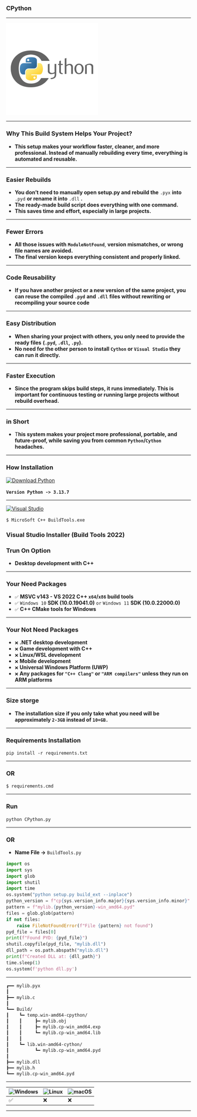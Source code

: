 ### **CPython**

---

<img src="Cython.png" alt="Program Icon" width="250" height="250">

---

### Why This Build System Helps Your Project?

- **This setup makes your workflow faster, cleaner, and more professional. Instead of manually rebuilding every time, everything is automated and reusable.**

---

### Easier Rebuilds

- **You don’t need to manually open setup.py and rebuild the** `.pyx` **into** `.pyd` **or rename it into** `.dll` **.**
- **The ready-made build script does everything with one command.**
- **This saves time and effort, especially in large projects.**

---

### Fewer **Errors**

- **All those issues with** **`ModuleNotFound`**, **version mismatches, or wrong file names are avoided.**
- **The final version keeps everything consistent and properly linked.**

---

### Code Reusability

- **If you have another project or a new version of the same project, you can reuse the compiled** **`.pyd`** **and** **`.dll`** **files without rewriting or recompiling your source code**

---

### Easy Distribution

- **When sharing your project with others, you only need to provide the ready files** **(`.pyd`, `.dll`, `.py`).**
- **No need for the other person to install `Cython` or `Visual Studio` they can run it directly.**

---

### Faster Execution

- **Since the program skips build steps, it runs immediately. This is important for continuous testing or running large projects without rebuild overhead.**

---
### in Short
- T**his system makes your project more professional, portable, and future-proof, while saving you from common `Python`/`Cython` headaches.**

---

### **How Installation**

[![Download Python](https://img.shields.io/badge/Download-Python-blue?logo=python&logoColor=white)](https://www.python.org/ftp/python/3.13.7/python-3.13.7-amd64.exe) 

**`Version Python -> 3.13.7`**

---

[![Visual Studio](https://custom-icon-badges.demolab.com/badge/MicroSoft_C++_Build%20Tools-Build_Tool-5C2D91.svg?&logo=visual-studio&logoColor=white)](https://aka.ms/vs/17/release/vs_BuildTools.exe)

```
$ MicroSoft C++ BuildTools.exe
```

### Visual Studio Installer (Build Tools 2022)
### Trun On Option

- **Desktop development with C++**

---
### **Your Need Packages**
- `✅` **MSVC v143 - VS 2022 C++ `x64`/`x86` build tools**
- `✅` `Windows 10` **SDK (10.0.19041.0)** `or` `Windows 11` **SDK (10.0.22000.0)**
- `✅` **C++ CMake tools for Windows**

---

### **Your Not Need Packages**

- `❌` **.NET desktop development**
- `❌` **Game development with C++**
- `❌` **Linux/WSL development**
- `❌` **Mobile development**
- `❌` **Universal Windows Platform (UWP)**
- `❌` **Any packages for `"C++ Clang"` or `"ARM compilers"` unless they run on ARM platforms**

---

### Size storge 

- **The installation size if you only take what you need will be approximately `2-3GB` instead of `10+GB.`**

---

### **Requirements Installation** 

```
pip install -r requirements.txt
```

---

### **OR**

```
$ requirements.cmd
```

---

### **Run**

```
python CPython.py
```

---

### **OR**

- **Name File ->** `BuildTools.py`

```python
import os
import sys
import glob
import shutil
import time
os.system("python setup.py build_ext --inplace")
python_version = f"cp{sys.version_info.major}{sys.version_info.minor}"
pattern = f"mylib.{python_version}-win_amd64.pyd"
files = glob.glob(pattern)
if not files:
    raise FileNotFoundError(f"File {pattern} not found")
pyd_file = files[0]
print(f"Found PYD: {pyd_file}")
shutil.copyfile(pyd_file, "mylib.dll")
dll_path = os.path.abspath("mylib.dll")
print(f"Created DLL at: {dll_path}")
time.sleep(1)
os.system(f'python dll.py')
```
---

```
┏━━ mylib.pyx               
┃
┣━━ mylib.c                 
┃
┗━━ Build/
┃    ┗━ temp.win-amd64-cpython/
┃    ┃     ┣━ mylib.obj               
┃    ┃     ┣━ mylib.cp-win_amd64.exp  
┃    ┃     ┗━ mylib.cp-win_amd64.lib  
┃    ┃
┃    ┗━ lib.win-amd64-cython/
┃          ┗━ mylib.cp-win_amd64.pyd  
┃
┣━━ mylib.dll               
┣━━ mylib.h                 
┗━━ mylib.cp-win_amd64.pyd 
```
---

| ![Windows](https://custom-icon-badges.demolab.com/badge/Windows-0078D6?logo=windows11&logoColor=white) | ![Linux](https://img.shields.io/badge/Linux-FCC624?logo=linux&logoColor=black) | ![macOS](https://img.shields.io/badge/macOS-000000?logo=apple&logoColor=F0F0F0) |
|---------|-------|---------|
|   ✅   |   ❌  |   ❌   |

---
